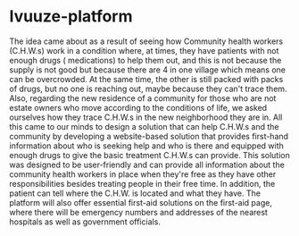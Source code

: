 # Ivuuze-platform

The idea came about as a result of seeing how Community health workers  (C.H.W.s) work in a condition where, at times, they have patients with not enough drugs ( medications) to help them out, and this is not because the supply is not good but because there are 4 in one village which means one can be overcrowded. At the same time, the other is still packed with packs of drugs, but no one is reaching out, maybe because they can't trace them. Also, regarding the new residence of a community for those who are not estate owners who move according to the conditions of life, we asked ourselves how they trace C.H.W.s in the new neighborhood they are in. All this came to our minds to design a solution that can help C.H.W.s and the community by developing a website-based solution that provides first-hand information about who is seeking help and who is there and equipped with enough drugs to give the basic treatment C.H.W.s can provide.
This solution was designed to be user-friendly and can provide all information about the community health workers in place when they're free as they have other responsibilities besides treating people in their free time. In addition, the patient can tell where the C.H.W. is located and what they have.  The platform will also offer essential first-aid solutions on the first-aid page, where there will be emergency numbers and addresses of the nearest hospitals as well as government officials. 
